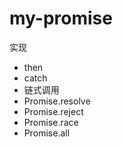 # my-promise

实现

- then
- catch
- 链式调用
- Promise.resolve
- Promise.reject
- Promise.race
- Promise.all
